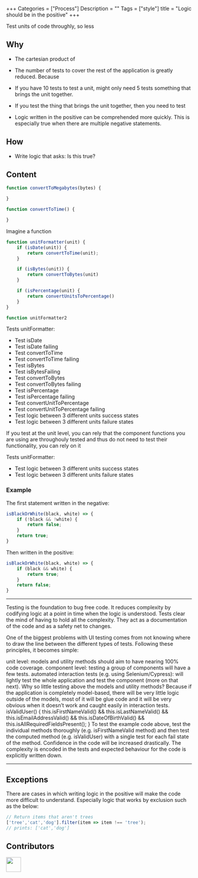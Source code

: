 +++
Categories = ["Process"]
Description = ""
Tags = ["style"]
title = "Logic should be in the positive"
+++

Test units of code throughly, so less

## Why

* The cartesian product of
* The number of tests to cover the rest of the application is greatly reduced. Because

* If you have 10 tests to test a unit, might only need 5 tests something that brings the unit together.
* If you test the thing that brings the unit together, then you need to test

* Logic written in the positive can be comprehended more quickly. This is especially true when there are multiple negative statements.


## How

* Write logic that asks: Is this true?


## Content

```js
function convertToMegabytes(bytes) {

}

function convertToTime() {

}
```

Imagine a function
```js
function unitFormatter(unit) {
    if (isDate(unit)) {
        return convertToTime(unit);
    }

    if (isBytes(unit)) {
        return convertToBytes(unit)
    }

    if (isPercentage(unit) {
        return convertUnitsToPercentage()
    }
}

function unitFormatter2
```

Tests unitFormatter:

* Test isDate
* Test isDate failing
* Test convertToTime
* Test convertToTime failing
* Test isBytes
* Test isBytesFailing
* Test convertToBytes
* Test convertToBytes failing
* Test isPercentage
* Test isPercentage failing
* Test convertUnitToPercentage
* Test convertUnitToPercentage failing
* Test logic between 3 different units success states
* Test logic between 3 different units failure states


If you test at the unit level, you can rely that the component functions you are using are throughouly tested and thus do not need to test their functionality, you can rely on it

Tests unitFormatter:

* Test logic between 3 different units success states
* Test logic between 3 different units failure states



### Example

The first statement written in the negative:

```js
isBlackOrWhite(black, white) => {
    if (!black && !white) {
        return false;
    }
    return true;
}
```
Then written in the positive:

```js
isBlackOrWhite(black, white) => {
    if (black && white) {
        return true;
    }
    return false;
}
```


----


Testing is the foundation to bug free code. It reduces complexity by codifying logic at a point in time when the logic is understood. Tests clear the mind of having to hold all the complexity. They act as a documentation of the code and as a safety net to changes.

One of the biggest problems with UI testing comes from not knowing where to draw the line between the different types of tests. Following these principles, it becomes simple:

unit level: models and utility methods should aim to have nearing 100% code coverage.
component level: testing a group of components will have a few tests.
automated interaction tests (e.g. using Selenium/Cypress): will lightly test the whole application and test the component (more on that next). Why so little testing above the models and utility methods? Because if the application is completely model-based, there will be very little logic outside of the models, most of it will be glue code and it will be very obvious when it doesn’t work and caught easily in interaction tests.
  isValidUser() {
    this.isFirstNameValid()
    && this.isLastNameValid()
    && this.isEmailAddressValid()
    && this.isDateOfBirthValid()
    && this.isAllRequiredFieldsPresent();
  }
To test the example code above, test the individual methods thoroughly (e.g. isFirstNameValid method) and then test the computed method (e.g. isValidUser) with a single test for each fail state of the method. Confidence in the code will be increased drastically. The complexity is encoded in the tests and expected behaviour for the code is explicitly written down.

---


## Exceptions

There are cases in which writing logic in the positive will make the code more difficult to understand. Especially logic that works by exclusion such as the below:

```js
// Return items that aren't trees
['tree','cat','dog'].filter(item => item !== 'tree');
// prints: ['cat','dog']
```

## Contributors

<a class="contributor" alt="Adam Craven" href="https://github.com/adamcraven"><img src="https://github.com/adamcraven.png?size=80" width="40"></a>
